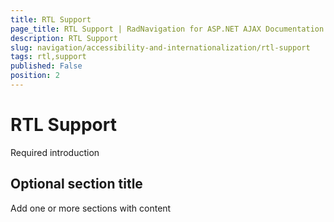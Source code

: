 ```yaml
---
title: RTL Support
page_title: RTL Support | RadNavigation for ASP.NET AJAX Documentation
description: RTL Support
slug: navigation/accessibility-and-internationalization/rtl-support
tags: rtl,support
published: False
position: 2
---
```


# RTL Support



Required introduction

## Optional section title

Add one or more sections with content
